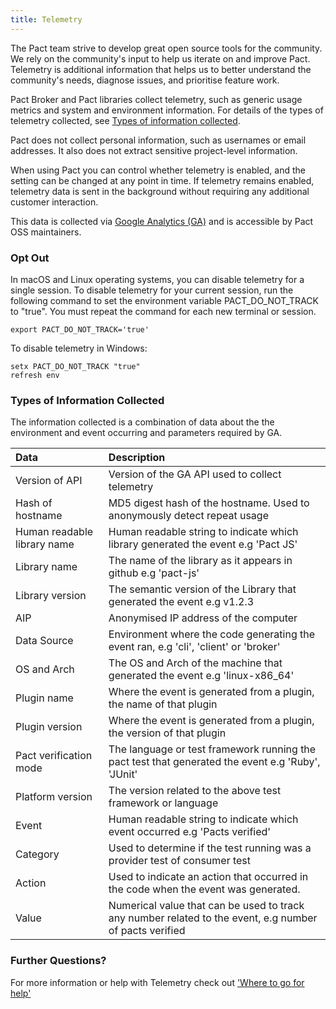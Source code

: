 ```yaml
---
title: Telemetry
---
```


The Pact team strive to develop great open source tools for the community. We rely on the community's input to help us iterate on and improve Pact. Telemetry is additional information that helps us to better understand the community's needs, diagnose issues, and prioritise feature work.

Pact Broker and Pact libraries collect telemetry, such as generic usage metrics and system and environment information. For details of the types of telemetry collected, see [Types of information collected](#types-of-information-collected).

Pact does not collect personal information, such as usernames or email addresses. It also does not extract sensitive project-level information.

When using Pact you can control whether telemetry is enabled, and the setting can be changed at any point in time. If telemetry remains enabled, telemetry data is sent in the background without requiring any additional customer interaction.

This data is collected via [Google Analytics (GA)](https://developers.google.com/analytics/devguides/collection/protocol/v1/devguide) and is accessible by Pact OSS maintainers.

### Opt Out

In macOS and Linux operating systems, you can disable telemetry for a single session. To disable telemetry for your current session, run the following command to set the environment variable PACT_DO_NOT_TRACK to "true". You must repeat the command for each new terminal or session.

```
export PACT_DO_NOT_TRACK='true'
```

To disable telemetry in Windows:

```
setx PACT_DO_NOT_TRACK "true"
refresh env
```

### Types of Information Collected

The information collected is a combination of data about the the environment and event occurring and parameters required by GA.

| Data                        | Description                                                                                             |
| :-------------------------- | :------------------------------------------------------------------------------------------------------ |
| Version of API              | Version of the GA API used to collect telemetry                                                         |
| Hash of hostname            | MD5 digest hash of the hostname. Used to anonymously detect repeat usage                                |
| Human readable library name | Human readable string to indicate which library generated the event e.g 'Pact JS'                       |
| Library name                | The name of the library as it appears in github e.g 'pact-js'                                           |
| Library version             | The semantic version of the Library that generated the event e.g v1.2.3                                 |
| AIP                         | Anonymised IP address of the computer                                                                   |
| Data Source                 | Environment where the code generating the event ran, e.g 'cli', 'client' or 'broker'                    |
| OS and Arch                 | The OS and Arch of the machine that generated the event e.g 'linux-x86_64'                              |
| Plugin name                 | Where the event is generated from a plugin, the name of that plugin                                     |
| Plugin version              | Where the event is generated from a plugin, the version of that plugin                                  |
| Pact verification mode      | The language or test framework running the pact test that generated the event e.g 'Ruby', 'JUnit'       |
| Platform version            | The version related to the above test framework or language                                             |
| Event                       | Human readable string to indicate which event occurred e.g 'Pacts verified'                             |
| Category                    | Used to determine if the test running was a provider test of consumer test                              |
| Action                      | Used to indicate an action that occurred in the code when the event was generated.                      |
| Value                       | Numerical value that can be used to track any number related to the event, e.g number of pacts verified |

### Further Questions?

For more information or help with Telemetry check out ['Where to go for help'](https://docs.pact.io/help/)
